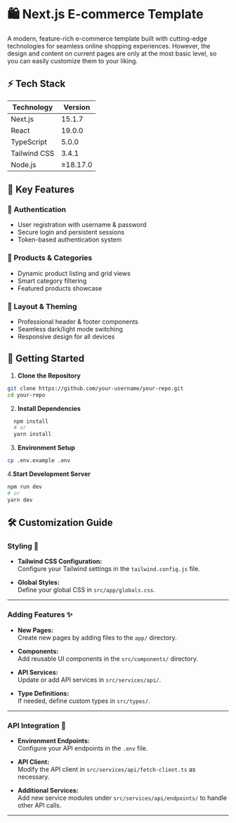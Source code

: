 # 🛍️ Next.js E-commerce Template

A modern, feature-rich e-commerce template built with cutting-edge technologies for seamless online shopping experiences.
However, the design and content on current pages are only at the most basic level, so you can easily customize them to your liking.

## ⚡ Tech Stack

| Technology    | Version |
|--------------|---------|
| Next.js      | 15.1.7  |
| React        | 19.0.0  |
| TypeScript   | 5.0.0   |
| Tailwind CSS | 3.4.1   |
| Node.js      | ≥18.17.0|

## 🎯 Key Features

### 🔐 Authentication
- User registration with username & password
- Secure login and persistent sessions
- Token-based authentication system

### 🏪 Products & Categories
- Dynamic product listing and grid views
- Smart category filtering
- Featured products showcase

### 🎨 Layout & Theming
- Professional header & footer components
- Seamless dark/light mode switching
- Responsive design for all devices


## 🚀 Getting Started

1. **Clone the Repository**
  ```bash
  git clone https://github.com/your-username/your-repo.git
  cd your-repo
  ```

2. **Install Dependencies**
  ```bash
    npm install
    # or
    yarn install
  ```

3. **Environment Setup**
  ```bash
  cp .env.example .env
  ```
4.**Start Development Server**
  ```bash
npm run dev
# or
yarn dev
  ```


## 🛠️ Customization Guide

### Styling 🎨

- **Tailwind CSS Configuration:**  
  Configure your Tailwind settings in the `tailwind.config.js` file.

- **Global Styles:**  
  Define your global CSS in `src/app/globals.css`.

---

### Adding Features ✨

- **New Pages:**  
  Create new pages by adding files to the `app/` directory.

- **Components:**  
  Add reusable UI components in the `src/components/` directory.

- **API Services:**  
  Update or add API services in `src/services/api/`.

- **Type Definitions:**  
  If needed, define custom types in `src/types/`.

---

### API Integration 🔌

- **Environment Endpoints:**  
  Configure your API endpoints in the `.env` file.

- **API Client:**  
  Modify the API client in `src/services/api/fetch-client.ts` as necessary.

- **Additional Services:**  
  Add new service modules under `src/services/api/endpoints/` to handle other API calls.

---
